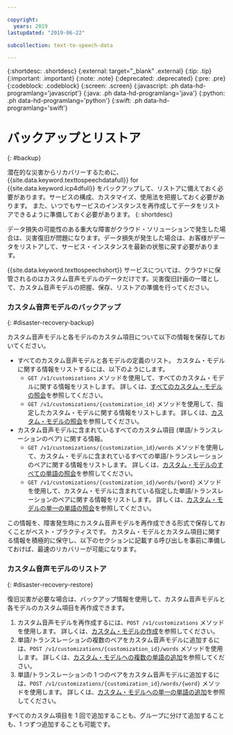 ```yaml
---

copyright:
  years: 2019
lastupdated: "2019-06-22"

subcollection: text-to-speech-data

---
```


{:shortdesc: .shortdesc}
{:external: target="_blank" .external}
{:tip: .tip}
{:important: .important}
{:note: .note}
{:deprecated: .deprecated}
{:pre: .pre}
{:codeblock: .codeblock}
{:screen: .screen}
{:javascript: .ph data-hd-programlang='javascript'}
{:java: .ph data-hd-programlang='java'}
{:python: .ph data-hd-programlang='python'}
{:swift: .ph data-hd-programlang='swift'}

# バックアップとリストア
{: #backup}

潜在的な災害からリカバリーするために、{{site.data.keyword.texttospeechdatafull}} for {{site.data.keyword.icp4dfull}} をバックアップして、リストアに備えておく必要があります。サービスの構成、カスタマイズ、使用法を把握しておく必要があります。 また、いつでもサービスのインスタンスを再作成してデータをリストアできるように準備しておく必要があります。
{: shortdesc}

データ損失の可能性のある重大な障害がクラウド・ソリューションで発生した場合は、災害復旧が問題になります。データ損失が発生した場合は、お客様がデータをリストアして、サービス・インスタンスを最新の状態に戻す必要があります。

{{site.data.keyword.texttospeechshort}} サービスについては、クラウドに保管されるのはカスタム音声モデルのデータだけです。災害復旧計画の一環として、カスタム音声モデルの把握、保存、リストアの準備を行ってください。

### カスタム音声モデルのバックアップ
{: #disaster-recovery-backup}

カスタム音声モデルと各モデルのカスタム項目について以下の情報を保存しておいてください。

-   すべてのカスタム音声モデルと各モデルの定義のリスト。 カスタム・モデルに関する情報をリストするには、以下のようにします。
    -   `GET /v1/customizations` メソッドを使用して、すべてのカスタム・モデルに関する情報をリストします。 詳しくは、[すべてのカスタム・モデルの照会](/docs/services/text-to-speech-data?topic=text-to-speech-data-customModels#cuModelsQueryAll)を参照してください。
    -   `GET /v1/customizations/{customization_id}` メソッドを使用して、指定したカスタム・モデルに関する情報をリストします。 詳しくは、[カスタム・モデルの照会](/docs/services/text-to-speech-data?topic=text-to-speech-data-customModels#cuModelsQuery)を参照してください。
-   カスタム音声モデルに含まれているすべてのカスタム項目 (単語/トランスレーションのペア) に関する情報。
    -   `GET /v1/customizations/{customization_id}/words` メソッドを使用して、カスタム・モデルに含まれているすべての単語/トランスレーションのペアに関する情報をリストします。 詳しくは、[カスタム・モデルのすべての単語の照会](/docs/services/text-to-speech-data?topic=text-to-speech-data-customWords#cuWordsQueryModel)を参照してください。
    -   `GET /v1/customizations/{customization_id}/words/{word}` メソッドを使用して、カスタム・モデルに含まれている指定した単語/トランスレーションのペアに関する情報をリストします。 詳しくは、[カスタム・モデルの単一の単語の照会](/docs/services/text-to-speech-data?topic=text-to-speech-data-customWords#cuWordQueryModel)を参照してください。

この情報を、障害発生時にカスタム音声モデルを再作成できる形式で保存しておくことがベスト・プラクティスです。 カスタム・モデルとカスタム項目に関する情報を積極的に保守し、以下のセクションに記載する呼び出しを事前に準備しておけば、最速のリカバリーが可能になります。

### カスタム音声モデルのリストア
{: #disaster-recovery-restore}

復旧災害が必要な場合は、バックアップ情報を使用して、カスタム音声モデルと各モデルのカスタム項目を再作成できます。

1.  カスタム音声モデルを再作成するには、`POST /v1/customizations` メソッドを使用します。 詳しくは、[カスタム・モデルの作成](/docs/services/text-to-speech-data?topic=text-to-speech-data-customModels#cuModelsCreate)を参照してください。
1.  単語/トランスレーションの複数のペアをカスタム音声モデルに追加するには、`POST /v1/customizations/{customization_id}/words` メソッドを使用します。 詳しくは、[カスタム・モデルへの複数の単語の追加](/docs/services/text-to-speech-data?topic=text-to-speech-data-customWords#cuWordsAdd)を参照してください。
1.  単語/トランスレーションの 1 つのペアをカスタム音声モデルに追加するには、`POST /v1/customizations/{customization_id}/words/{word}` メソッドを使用します。 詳しくは、[カスタム・モデルへの単一の単語の追加](/docs/services/text-to-speech-data?topic=text-to-speech-data-customWords#cuWordAdd)を参照してください。

すべてのカスタム項目を 1 回で追加することも、グループに分けて追加することも、1 つずつ追加することも可能です。
